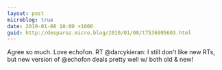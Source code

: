 ```yaml
---
layout: post
microblog: true
date: 2010-01-08 10:00 +1000
guid: http://desparoz.micro.blog/2010/01/08/t7536995603.html
---
```

Agree so much. Love echofon. RT @darcykieran: I still don't like new RTs, but new version of @echofon deals pretty well w/ both old &amp; new!
